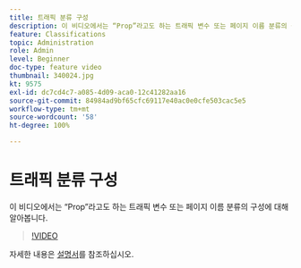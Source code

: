 ```yaml
---
title: 트래픽 분류 구성
description: 이 비디오에서는 “Prop”라고도 하는 트래픽 변수 또는 페이지 이름 분류의 구성에 대해 알아봅니다.
feature: Classifications
topic: Administration
role: Admin
level: Beginner
doc-type: feature video
thumbnail: 340024.jpg
kt: 9575
exl-id: dc7cd4c7-a085-4d09-aca0-12c41282aa16
source-git-commit: 84984ad9bf65cfc69117e40ac0e0cfe503cac5e5
workflow-type: tm+mt
source-wordcount: '58'
ht-degree: 100%

---
```


# 트래픽 분류 구성

이 비디오에서는 “Prop”라고도 하는 트래픽 변수 또는 페이지 이름 분류의 구성에 대해 알아봅니다.

>[!VIDEO](https://video.tv.adobe.com/v/340024/?quality=12&learn=on)

자세한 내용은 [설명서](https://experienceleague.adobe.com/docs/analytics/admin/admin-tools/traffic-variables/traffic-classifications.html?lang=ko-KR)를 참조하십시오.
